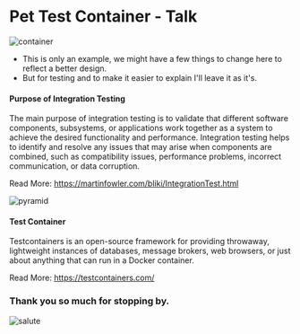 # Pet Test Container - Talk

![container](https://media.giphy.com/media/v1.Y2lkPTc5MGI3NjExZ2dtMWlpd2NkbDZrMnNscDlxamh0ZjI3NWNrbGQyZWRyZndieTQ3eCZlcD12MV9pbnRlcm5hbF9naWZfYnlfaWQmY3Q9Zw/v4YVFwJvAbrCikdfog/giphy.gif)

- This is only an example, we might have a few things to change here to reflect a better design.
- But for testing and to make it easier to explain I'll leave it as it's.

#### Purpose of Integration Testing

The main purpose of integration testing is to validate that different software components, subsystems, or applications work together as a system to achieve the desired functionality and performance. 
Integration testing helps to identify and resolve any issues that may arise when components are combined, such as compatibility issues, performance problems, incorrect communication, or data corruption.

Read More: https://martinfowler.com/bliki/IntegrationTest.html

![pyramid](https://sketchingdev.co.uk/assets/images/sketchnotes/2021-07-12-testing-pyramid/testing-pyramid.jpg)

#### Test Container

Testcontainers is an open-source framework for providing throwaway, lightweight instances of databases, message brokers, web browsers, or just about anything that can run in a Docker container.

Read More: https://testcontainers.com/

### Thank you so much for stopping by.

![salute](https://media.giphy.com/media/1d7F9xyq6j7C1ojbC5/giphy.gif)

